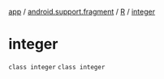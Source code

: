 [app](../../../index.md) / [android.support.fragment](../../index.md) / [R](../index.md) / [integer](./index.md)

# integer

`class integer`
`class integer`